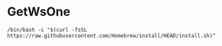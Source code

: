 # GetWsOne

`/bin/bash -c "$(curl -fsSL https://raw.githubusercontent.com/Homebrew/install/HEAD/install.sh)"`
